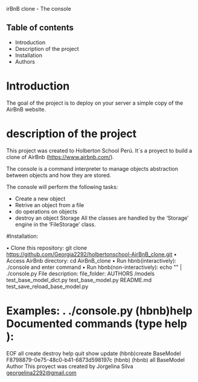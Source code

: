 irBnB clone - The console

## Table of contents

* Introduction
* Description of the project
* Installation
* Authors

# Introduction
The goal of the project is to deploy on your server a simple copy of the AirBnB website.

# description of the project

This project was created to Holberton School Perú.
It´s a proyect to build a clone of AirBnb (https://www.airbnb.com/).

The console is a command interpreter to manage objects abstraction between objects and how they are stored.

 
The console will perform the following tasks:

* Create a new object 
* Retrive an object from a file
* do operations on objects
* destroy an object
Storage
All the classes are handled by the ‘Storage’ engine in the ‘FileStorage’ class. 

#Installation: 

•	Clone this repository: git clone https://github.com/Georgia2292/holbertonschool-AirBnB_clone.git
•	Access AirBnb directory: cd AirBnB_clone
•	Run hbnb(interactively): ./console and enter command
•	Run hbnb(non-interactively): echo "<command>" | ./console.py
File description: file_folder: 
AUTHORS     /models    test_base_model_dict.py    test_base_model.py    README.md    test_save_reload_base_model.py  

Examples: 
.
./console.py
(hbnb)help
Documented commands (type help <topic>):
====================================
EOF all create destroy help quit show update
(hbnb)create BaseModel
F8798879-0e75-48c0-b41-6873d598197c
(hbnb)
(hbnb) all BaseModel
Author
This proyect was created by Jorgelina Silva <georgelina2292@gmail.com>

